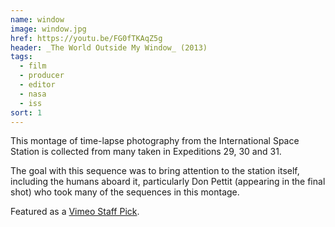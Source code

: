 ```yaml
---
name: window
image: window.jpg
href: https://youtu.be/FG0fTKAqZ5g
header: _The World Outside My Window_ (2013)
tags:
  - film
  - producer
  - editor
  - nasa
  - iss
sort: 1
---
```

This montage of time-lapse photography from the International Space Station is collected from many taken in Expeditions 29, 30 and 31.

The goal with this sequence was to bring attention to the station itself, including the humans aboard it, particularly Don Pettit (appearing in the final shot) who took many of the sequences in this montage.

Featured as a [Vimeo Staff Pick](https://vimeo.com/channels/staffpicks/80588358).

